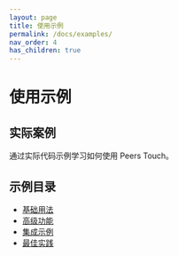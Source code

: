 ```yaml
---
layout: page
title: 使用示例
permalink: /docs/examples/
nav_order: 4
has_children: true
---
```


# 使用示例

## 实际案例

通过实际代码示例学习如何使用 Peers Touch。

## 示例目录

- [基础用法](./basic-usage.md)
- [高级功能](./advanced-features.md)
- [集成示例](./integration-examples.md)
- [最佳实践](./best-practices.md)